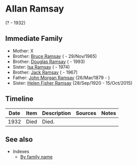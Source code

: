﻿---
layout: page
permalink: /people/i62219744
---

# Allan Ramsay
(? - 1932)

## Immediate Family

* Mother: X
* Brother: [Bruce Ramsay](./@i49046148@-bruce-ramsay-b-d1965-11-29.md) ( - 29/Nov/1965)
* Brother: [Douglas Ramsay](./@i12977578@-douglas-ramsay-b-d1993.md) ( - 1993)
* Sister: [Isa Ramsay](./@i80504300@-isa-ramsay-b-d1974.md) ( - 1974)
* Brother: [Jack Ramsay](./@i55070438@-jack-ramsay-b-d1967.md) ( - 1967)
* Father: [John Morgan Ramsay](./@i64225415@-john-morgan-ramsay-b1879-3-26-d.md) (26/Mar/1879 - )
* Sister: [Helen Fisher Ramsay](./@i34267190@-helen-fisher-ramsay-b1920-9-28-d2015-10-15.md) (28/Sep/1920 - 15/Oct/2015)

## Timeline

Date | Item | Description | Sources | Notes
---|---|---|---|---
1932 | Died | Died. |  | 


## See also

- Indexes
  - [By family name](../index-by-family-name.md)
